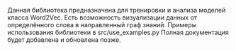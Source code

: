 Данная библиотека предназначена для тренировки и анализа моделей класса Word2Vec.
Есть возможность визуализации данных от определённого слова в направленный граф знаний.
Примеры использования библиотеки в src/use_examples.py
Полная документация будет добавлена и обновлена позже.